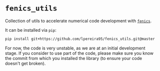 # `fenics_utils`

Collection of utils to accelerate numerical code development with [`fenics`](https://fenicsproject.org/).


It can be installed via `pip`:


```bash
pip install git+https://github.com/lpereira95/fenics_utils.git@master
```


For now, the code is very unstable, as we are at an initial development stage. If you consider to use part of the code, please make sure you know the commit from which you installed the library (to ensure your code doesn't get broken).
